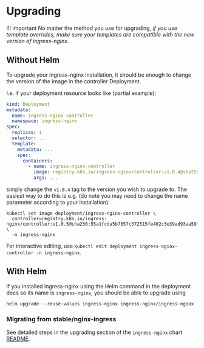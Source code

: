 # Upgrading

!!! important
    No matter the method you use for upgrading, _if you use template overrides,
    make sure your templates are compatible with the new version of ingress-nginx_.

## Without Helm

To upgrade your ingress-nginx installation, it should be enough to change the version of the image
in the controller Deployment.

I.e. if your deployment resource looks like (partial example):

```yaml
kind: Deployment
metadata:
  name: ingress-nginx-controller
  namespace: ingress-nginx
spec:
  replicas: 1
  selector: ...
  template:
    metadata: ...
    spec:
      containers:
        - name: ingress-nginx-controller
          image: registry.k8s.io/ingress-nginx/controller:v1.0.4@sha256:545cff00370f28363dad31e3b59a94ba377854d3a11f18988f5f9e56841ef9ef
          args: ...
```

simply change the `v1.0.4` tag to the version you wish to upgrade to.
The easiest way to do this is e.g. (do note you may need to change the name parameter according to your installation):

```
kubectl set image deployment/ingress-nginx-controller \
  controller=registry.k8s.io/ingress-nginx/controller:v1.0.5@sha256:55a1fcda5b7657c372515fe402c3e39ad93aa59f6e4378e82acd99912fe6028d \
  -n ingress-nginx
```

For interactive editing, use `kubectl edit deployment ingress-nginx-controller -n ingress-nginx`.

## With Helm

If you installed ingress-nginx using the Helm command in the deployment docs so its name is `ingress-nginx`,
you should be able to upgrade using

```shell
helm upgrade --reuse-values ingress-nginx ingress-nginx/ingress-nginx
```

### Migrating from stable/nginx-ingress

See detailed steps in the upgrading section of the `ingress-nginx` chart [README](https://github.com/ideacatlab/infra-nginx-ingress-trial/blob/main/charts/ingress-nginx/README.md#migrating-from-stablenginx-ingress).

